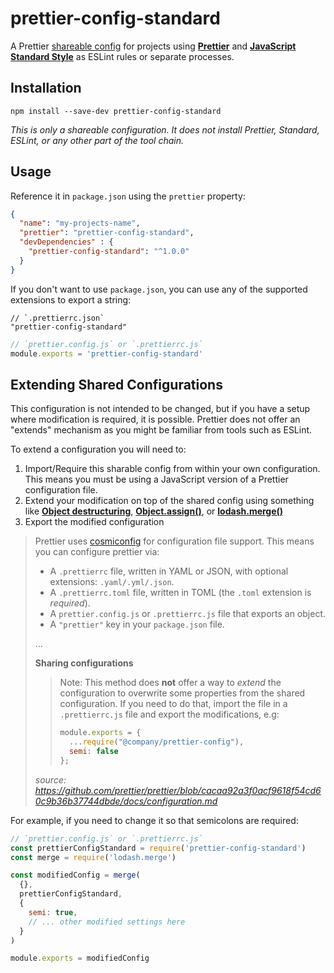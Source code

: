 # prettier-config-standard

A Prettier [shareable config](https://prettier.io/docs/en/configuration.html#sharing-configurations )
for projects using **[Prettier](https://prettier.io/ )** and 
**[JavaScript Standard Style](https://standardjs.com/ )** as ESLint rules or
separate processes.

## Installation

```
npm install --save-dev prettier-config-standard
```

_This is only a shareable configuration. It does not install Prettier, Standard,
ESLint, or any other part of the tool chain._

## Usage

Reference it in `package.json` using the `prettier` property:

```json
{
  "name": "my-projects-name",
  "prettier": "prettier-config-standard",
  "devDependencies" : {
    "prettier-config-standard": "^1.0.0"
  }
}
```

If you don't want to use `package.json`, you can use any of the supported
extensions to export a string:

```jsonc
// `.prettierrc.json`
"prettier-config-standard"
```

```javascript
// `prettier.config.js` or `.prettierrc.js`
module.exports = 'prettier-config-standard'
```

## Extending Shared Configurations

This configuration is not intended to be changed, but if you have a setup where
modification is required, it is possible. Prettier does not offer an "extends"
mechanism as you might be familiar from tools such as ESLint.

To extend a configuration you will need to:

1.  Import/Require this sharable config from within your own configuration. This
    means you must be using a JavaScript version of a Prettier configuration
    file.
2.  Extend your modification on top of the shared config using something like
    **[Object destructuring](https://developer.mozilla.org/en-US/docs/Web/JavaScript/Reference/Operators/Destructuring_assignment )**,
    **[Object.assign()](https://developer.mozilla.org/en-US/docs/Web/JavaScript/Reference/Global_Objects/Object/assign )**,
    or **[lodash.merge()](https://lodash.com/docs/4.17.11#merge )**
3.  Export the modified configuration

> Prettier uses [cosmiconfig](https://github.com/davidtheclark/cosmiconfig) for
> configuration file support. This means you can configure prettier via:
> 
> - A `.prettierrc` file, written in YAML or JSON, with optional extensions: `.yaml/.yml/.json`.
> - A `.prettierrc.toml` file, written in TOML (the `.toml` extension is _required_).
> - A `prettier.config.js` or `.prettierrc.js` file that exports an object.
> - A `"prettier"` key in your `package.json` file.
> 
> ...
> 
> **Sharing configurations**
> 
> > Note: This method does **not** offer a way to _extend_ the configuration to
> > overwrite some properties from the shared configuration. If you need to do
> > that, import the file in a `.prettierrc.js` file and export the
> > modifications, e.g:
> >
> > ```js
> > module.exports = {
> >   ...require("@company/prettier-config"),
> >   semi: false
> > };
> > ```
> 
> _source: <https://github.com/prettier/prettier/blob/cacaa92a3f0acf9618f54cd60c9b36b37744dbde/docs/configuration.md>_

For example, if you need to change it so that semicolons are required:

```javascript
// `prettier.config.js` or `.prettierrc.js`
const prettierConfigStandard = require('prettier-config-standard')
const merge = require('lodash.merge')

const modifiedConfig = merge(
  {},
  prettierConfigStandard,
  {
    semi: true,
    // ... other modified settings here
  }
)

module.exports = modifiedConfig
```
